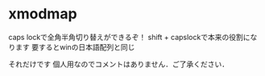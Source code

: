 # xmodmap

caps lockで全角半角切り替えができるぞ！
shift + capslockで本来の役割になります
要するとwinの日本語配列と同じ

それだけです
個人用なのでコメントはありません．ご了承ください．

